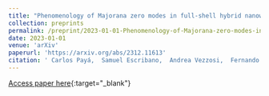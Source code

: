 ```yaml
---
title: "Phenomenology of Majorana zero modes in full-shell hybrid nanowires"
collection: preprints
permalink: /preprint/2023-01-01-Phenomenology-of-Majorana-zero-modes-in-full-shell-hybrid-nanowires
date: 2023-01-01
venue: 'arXiv'
paperurl: 'https://arxiv.org/abs/2312.11613'
citation: ' Carlos Payá,  Samuel Escribano,  Andrea Vezzosi,  Fernando Peñaranda,  Ramón Aguado,  Pablo San-Jose,  Elsa Prada, &quot;Phenomenology of Majorana zero modes in full-shell hybrid nanowires.&quot; arXiv, 2023.'
---
```

[Access paper here](https://arxiv.org/abs/2312.11613){:target="_blank"}

